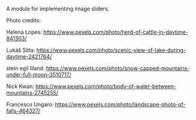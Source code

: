 A module for implementing image sliders.

Photo credits:

Helena Lopes: https://www.pexels.com/photo/herd-of-cattle-in-daytime-841303/

Lukáš Sitta: https://www.pexels.com/photo/scenic-view-of-lake-during-daytime-2421764/

stein egil liland: https://www.pexels.com/photo/snow-capped-mountains-under-full-moon-3510717/

Nick Kwan: https://www.pexels.com/photo/body-of-water-between-mountains-2745255/

Francesco Ungaro: https://www.pexels.com/photo/landscape-photo-of-falls-464327/